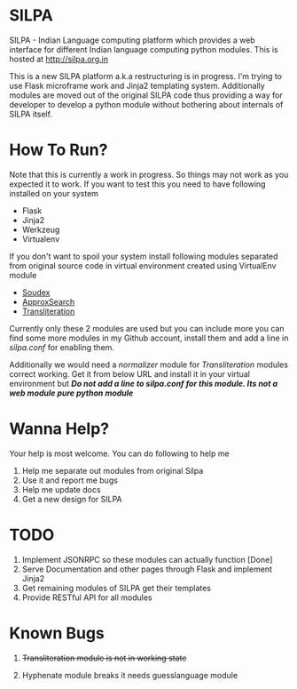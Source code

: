 SILPA
==========
SILPA - Indian Language computing platform which provides a web interface
for different Indian language computing python modules. This is hosted at
http://silpa.org.in

This is a new SILPA platform a.k.a restructuring is in progress. I'm trying to
use Flask microframe work and Jinja2 templating system. Additionally modules
are moved out of the original SILPA code thus providing a way for developer to
develop a python module without bothering about internals of SILPA itself.

How To Run?
==========
Note that this is currently a work in progress. So things may not work as you
expected it to work. If you want to test this you need to have following installed
on your system

* Flask
* Jinja2
* Werkzeug
* Virtualenv

If you don't want to spoil your system install following modules separated from original
source code in virtual environment created using VirtualEnv module

* [Soudex ](http://github.com/copyninja/Soundex)
* [ApproxSearch](http://github.com/copyninja/ApproxSearch)
* [Transliteration](http://github.com/copyninja/Transliteration)

Currently only these 2 modules are used but you can include more you can find some more modules
in my Github account, install them and add a line in *silpa.conf* for enabling them.

Additionally we would need a *normalizer* module for *Transliteration* modules correct working.
Get it from below URL and install it in your virtual environment but ***Do not add a line to silpa.conf
for this module. Its not a web module pure python module*** 

Wanna Help?
==========

Your help is most welcome. You can do following to help me

1. Help me separate out modules from original Silpa
2. Use it and report me bugs
3. Help me update docs
4. Get a new design for SILPA


TODO
==========

1. Implement JSONRPC so these modules can actually function [Done]
2. Serve Documentation and other pages through Flask and implement Jinja2 
3. Get remaining modules of SILPA get their templates
4. Provide RESTful API for all modules

Known Bugs
===========

1. <p style="text-decoration: line-through;">Transliteration module is not in working state</p>
2. Hyphenate module breaks it needs guesslanguage module
